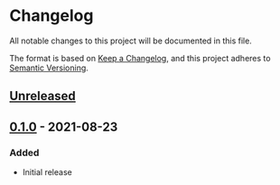 # Changelog

All notable changes to this project will be documented in this file.

The format is based on [Keep a Changelog](https://keepachangelog.com/en/1.0.0/),
and this project adheres to [Semantic Versioning](https://semver.org/spec/v2.0.0.html).

## [Unreleased]

## [0.1.0] - 2021-08-23
### Added
- Initial release

[Unreleased]: https://github.com/mnishiguchi/sht4x/compare/v0.1.0..HEAD
[0.1.0]: https://github.com/mnishiguchi/sht4x/releases/tag/v0.1.0

